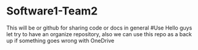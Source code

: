 # Software1-Team2
This will be or github for sharing code or docs in general
#Use
Hello guys let try to have an organize repository, also
we can use this repo as a back up if something goes wrong
with OneDrive
